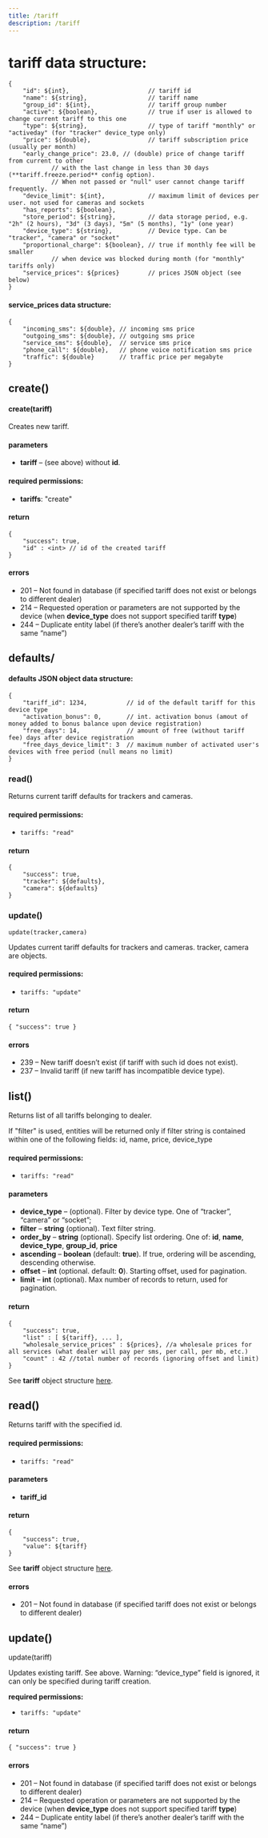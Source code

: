 ```yaml
---
title: /tariff
description: /tariff
---
```


# tariff data structure:

    {
        "id": ${int},                      // tariff id
        "name": ${string},                 // tariff name
        "group_id": ${int},                // tariff group number
        "active": ${boolean},              // true if user is allowed to change current tariff to this one
        "type": ${string},                 // type of tariff "monthly" or "activeday" (for "tracker" device_type only)
        "price": ${double},                // tariff subscription price (usually per month)
        "early_change_price": 23.0, // (double) price of change tariff from current to other 
                // with the last change in less than 30 days (**tariff.freeze.period** config option).
                // When not passed or "null" user cannot change tariff frequently.
        "device_limit": ${int},            // maximum limit of devices per user. not used for cameras and sockets
        "has_reports": ${boolean},
        "store_period": ${string},         // data storage period, e.g. "2h" (2 hours), "3d" (3 days), "5m" (5 months), "1y" (one year)
        "device_type": ${string},          // Device type. Can be "tracker", "camera" or "socket"
        "proportional_charge": ${boolean}, // true if monthly fee will be smaller
                // when device was blocked during month (for "monthly" tariffs only)
        "service_prices": ${prices}        // prices JSON object (see below)
    }
    

#### service_prices data structure:

    {
        "incoming_sms": ${double}, // incoming sms price
        "outgoing_sms": ${double}, // outgoing sms price
        "service_sms": ${double},  // service sms price
        "phone_call": ${double},   // phone voice notification sms price
        "traffic": ${double}       // traffic price per megabyte
    }
    
## create()

#### create(tariff)

Creates new tariff.

#### parameters

*   **tariff** – (see above) without **id**.

#### required permissions:

*   **tariffs**: "create"

#### return

    {
        "success": true,
        "id" : <int> // id of the created tariff
    }


#### errors

*   201 – Not found in database (if specified tariff does not exist or belongs to different dealer)
*   214 – Requested operation or parameters are not supported by the device (when **device_type** does not support specified tariff **type**)
*   244 – Duplicate entity label (if there’s another dealer’s tariff with the same “name”)

## defaults/

#### **defaults** JSON object data structure:

    {
        "tariff_id": 1234,           // id of the default tariff for this device type
        "activation_bonus": 0,       // int. activation bonus (amout of money added to bonus balance upon device registration)
        "free_days": 14,             // amount of free (without tariff fee) days after device registration
        "free_days_device_limit": 3  // maximum number of activated user's devices with free period (null means no limit)
    }

### read()

Returns current tariff defaults for trackers and cameras.

#### required permissions:

* `tariffs: "read"`

#### return

    {
        "success": true,
        "tracker": ${defaults},
        "camera": ${defaults}
    }

### update()

`update(tracker,camera)`


Updates current tariff defaults for trackers and cameras. tracker, camera are objects.

#### required permissions:

*   `tariffs: "update"`

#### return

    { "success": true }


#### errors

*   239 – New tariff doesn’t exist (if tariff with such id does not exist).
*   237 – Invalid tariff (if new tariff has incompatible device type).

## list()

Returns list of all tariffs belonging to dealer.

If "filter" is used, entities will be returned only if filter string is contained within one of the following fields:
id, name, price, device_type

#### required permissions:

*   `tariffs: "read"`

#### parameters

*   **device_type** – (optional). Filter by device type. One of “tracker”, “camera” or “socket”;
*   **filter** – **string** (optional). Text filter string.
*   **order_by** – **string** (optional). Specify list ordering.
    One of: **id**, **name**, **device_type**, **group_id**, **price**
*   **ascending** – **boolean** (default: **true**). If true, ordering will be ascending, descending otherwise.
*   **offset** – **int** (optional. default: **0**). Starting offset, used for pagination.
*   **limit** – **int** (optional). Max number of records to return, used for pagination.

#### return

    {
        "success": true,
        "list" : [ ${tariff}, ... ],
        "wholesale_service_prices" : ${prices}, //a wholesale prices for all services (what dealer will pay per sms, per call, per mb, etc.)
        "count" : 42 //total number of records (ignoring offset and limit)
    }


See **tariff** object structure [here](#tariff-data-structure).

## read()

Returns tariff with the specified id.

#### required permissions:

*   `tariffs: "read"`

#### parameters

*   **tariff_id**

#### return

    {
        "success": true,
        "value": ${tariff}
    }


See **tariff** object structure [here](#tariff-data-structure).

#### errors

*   201 – Not found in database (if specified tariff does not exist or belongs to different dealer)

## update()

update(tariff)

Updates existing tariff. See above. Warning: “device_type” field is ignored, it can only be specified during tariff creation.

**required permissions:**

*   `tariffs: "update"`

#### return

    { "success": true }


#### errors

*   201 – Not found in database (if specified tariff does not exist or belongs to different dealer)
*   214 – Requested operation or parameters are not supported by the device (when **device_type** does not support specified tariff **type**)
*   244 – Duplicate entity label (if there’s another dealer’s tariff with the same “name”)